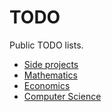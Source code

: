 # TODO

Public TODO lists.

- [Side projects](side_projects.md)
- [Mathematics](mathematics.md)
- [Economics](economics.md)
- [Computer Science](computer_science.md)
